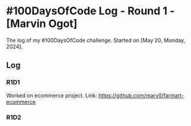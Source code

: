 # #100DaysOfCode Log - Round 1 - [Marvin Ogot]

The log of my #100DaysOfCode challenge. Started on [May 20, Monday, 2024].

## Log

### R1D1 
Worked on ecommerce project.
Link: https://github.com/marv0/farmart-ecommerce

### R1D2
